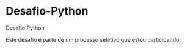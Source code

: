 # Desafio-Python
Desafio Python

Este desafio é parte de um processo seletivo que estou participando.
